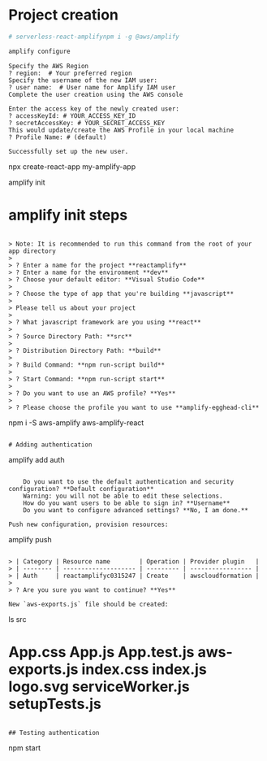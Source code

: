 # Project creation

```bash
# serverless-react-amplifynpm i -g @aws/amplify

amplify configure
```
```
Specify the AWS Region
? region:  # Your preferred region
Specify the username of the new IAM user:
? user name:  # User name for Amplify IAM user
Complete the user creation using the AWS console

Enter the access key of the newly created user:
? accessKeyId: # YOUR_ACCESS_KEY_ID
? secretAccessKey: # YOUR_SECRET_ACCESS_KEY
This would update/create the AWS Profile in your local machine
? Profile Name: # (default)

Successfully set up the new user.

```
npx create-react-app my-amplify-app

amplify init

# amplify init steps
```

> Note: It is recommended to run this command from the root of your app directory
>
> ? Enter a name for the project **reactamplify**
> ? Enter a name for the environment **dev**
> ? Choose your default editor: **Visual Studio Code**
>
> ? Choose the type of app that you're building **javascript**
>
> Please tell us about your project
>
> ? What javascript framework are you using **react**
>
> ? Source Directory Path: **src**
>
> ? Distribution Directory Path: **build**
>
> ? Build Command: **npm run-script build**
>
> ? Start Command: **npm run-script start**
>
> ? Do you want to use an AWS profile? **Yes**
>
> ? Please choose the profile you want to use **amplify-egghead-cli**

```
npm i -S aws-amplify aws-amplify-react
```

# Adding authentication

```
amplify add auth
```

    Do you want to use the default authentication and security configuration? **Default configuration**
    Warning: you will not be able to edit these selections.
    How do you want users to be able to sign in? **Username**
    Do you want to configure advanced settings? **No, I am done.**

Push new configuration, provision resources:

```
amplify push
```

> | Category | Resource name        | Operation | Provider plugin   |
> | -------- | -------------------- | --------- | ----------------- |
> | Auth     | reactamplifyc0315247 | Create    | awscloudformation |
>
> ? Are you sure you want to continue? **Yes**

New `aws-exports.js` file should be created:

```
ls src
# App.css          App.js           App.test.js      **aws-exports.js**   index.css        index.js         logo.svg         serviceWorker.js setupTests.js
```

## Testing authentication

```
npm start
```
